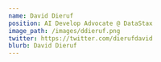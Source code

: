 ```yaml
---
name: David Dieruf
position: AI Develop Advocate @ DataStax
image_path: /images/ddieruf.png
twitter: https://twitter.com/dierufdavid
blurb: David Dieruf
---
```

